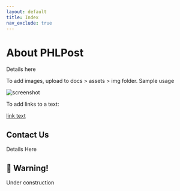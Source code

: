 ```yaml
---
layout: default
title: Index
nav_exclude: true
---
```


# About PHLPost

Details here

To add images, upload to docs > assets > img folder. Sample usage

![screenshot](assets/img/screenshot.png)

To add links to a text:

[link text](https://google.com)

## Contact Us

Details Here

## 🚧 Warning!

Under construction
